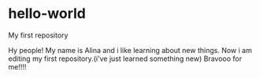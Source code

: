 # hello-world
My first repository

Hy people! My name is Alina and i like learning about new things.
Now i am editing my first repository.(i've just learned something new)
Bravooo for me!!!!
